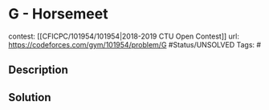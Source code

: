 # G - Horsemeet

contest: [[CFICPC/101954/101954|2018-2019 CTU Open Contest]]
url: https://codeforces.com/gym/101954/problem/G
#Status/UNSOLVED
Tags: #

## Description

## Solution

